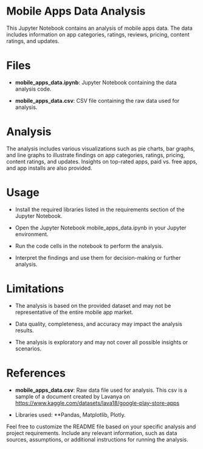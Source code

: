 # Mobile Apps Data Analysis
This Jupyter Notebook contains an analysis of mobile apps data. The data includes information on app categories, ratings, reviews, pricing, content ratings, and updates.

# Files  

- **mobile_apps_data.ipynb**: Jupyter Notebook containing the data analysis code.  

- **mobile_apps_data.csv**: CSV file containing the raw data used for analysis.  

# Analysis  

The analysis includes various visualizations such as pie charts, bar graphs, and line graphs to illustrate findings on app categories, ratings, pricing, content ratings, and updates. Insights on top-rated apps, paid vs. free apps, and app installs are also provided.  


# Usage  

- Install the required libraries listed in the requirements section of the Jupyter Notebook.  

- Open the Jupyter Notebook mobile_apps_data.ipynb in your Jupyter environment.  

- Run the code cells in the notebook to perform the analysis.  

- Interpret the findings and use them for decision-making or further analysis.  

# Limitations
- The analysis is based on the provided dataset and may not be representative of the entire mobile app market.  

- Data quality, completeness, and accuracy may impact the analysis results.  

- The analysis is exploratory and may not cover all possible insights or scenarios.  

# References  

- **mobile_apps_data.csv**: Raw data file used for analysis. This csv is a sample of a document created by Lavanya on https://www.kaggle.com/datasets/lava18/google-play-store-apps

- Libraries used: **Pandas, Matplotlib, Plotly.  

Feel free to customize the README file based on your specific analysis and project requirements. Include any relevant information, such as data sources, assumptions, or additional instructions for running the analysis.
